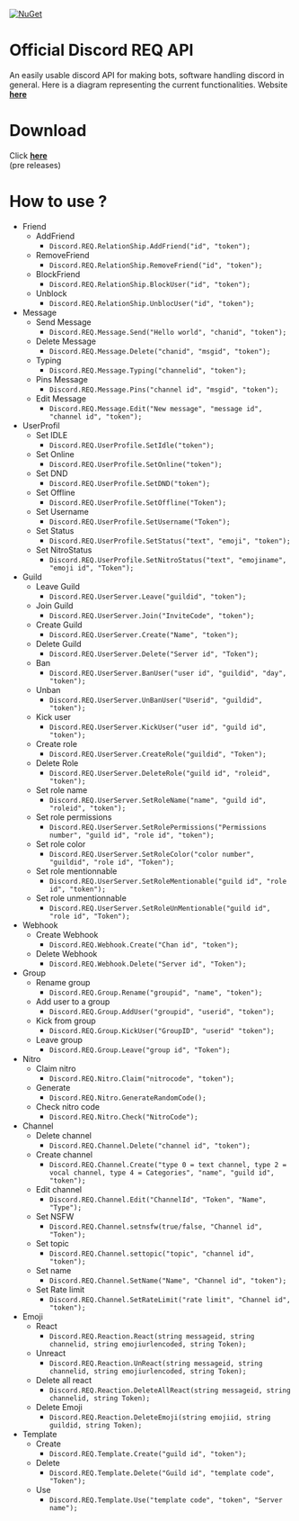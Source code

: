 [![NuGet](https://img.shields.io/nuget/vpre/Discord.Net.svg?maxAge=2592000?style=plastic)](https://www.nuget.org/packages/DiscordREQ/)

# Official Discord REQ API

An easily usable discord API for making bots, software handling discord in general. Here is a diagram representing the current functionalities. Website [**here**](https://discord-req.github.io/)<br>

# Download

 Click [**here**](https://www.nuget.org/packages/DiscordREQ)<br>(pre releases)

# How to use ?

* Friend
  * AddFriend
    * `Discord.REQ.RelationShip.AddFriend("id", "token");`
  * RemoveFriend
    * `Discord.REQ.RelationShip.RemoveFriend("id", "token");`
  * BlockFriend
    * `Discord.REQ.RelationShip.BlockUser("id", "token");`
  * Unblock
    * `Discord.REQ.RelationShip.UnblocUser("id", "token");`
* Message
  * Send Message
    * `Discord.REQ.Message.Send("Hello world", "chanid", "token");`
  * Delete Message
    * `Discord.REQ.Message.Delete("chanid", "msgid", "token");`
  * Typing
    * `Discord.REQ.Message.Typing("channelid", "token");`
  * Pins Message
    * `Discord.REQ.Message.Pins("channel id", "msgid", "token");`
  * Edit Message
    * `Discord.REQ.Message.Edit("New message", "message id", "channel id", "token");`
* UserProfil
  * Set IDLE
    * `Discord.REQ.UserProfile.SetIdle("token");`
  * Set Online
    * `Discord.REQ.UserProfile.SetOnline("token");`
  * Set DND
    * `Discord.REQ.UserProfile.SetDND("token");`
  * Set Offline
    * `Discord.REQ.UserProfile.SetOffline("Token");`
  * Set Username
    * `Discord.REQ.UserProfile.SetUsername("Token");`
  * Set Status
    * `Discord.REQ.UserProfile.SetStatus("text", "emoji", "token");`
  * Set NitroStatus
    * `Discord.REQ.UserProfile.SetNitroStatus("text", "emojiname", "emoji id", "Token");`
* Guild
  * Leave Guild
    * `Discord.REQ.UserServer.Leave("guildid", "token");`
  * Join Guild
    * `Discord.REQ.UserServer.Join("InviteCode", "token");`
  * Create Guild
    * `Discord.REQ.UserServer.Create("Name", "token");`
  * Delete Guild
    * `Discord.REQ.UserServer.Delete("Server id", "Token");`
  * Ban
    * `Discord.REQ.UserServer.BanUser("user id", "guildid", "day", "token");`
  * Unban
    * `Discord.REQ.UserServer.UnBanUser("Userid", "guildid", "token");`
  * Kick user
    * `Discord.REQ.UserServer.KickUser("user id", "guild id", "token");`
  * Create role
    * `Discord.REQ.UserServer.CreateRole("guildid", "Token");`
  * Delete Role
    * `Discord.REQ.UserServer.DeleteRole("guild id", "roleid", "token");`
  * Set role name
    * `Discord.REQ.UserServer.SetRoleName("name", "guild id", "roleid", "token");`
  * Set role permissions
    * `Discord.REQ.UserServer.SetRolePermissions("Permissions number", "guild id", "role id", "token");`
  * Set role color
    * `Discord.REQ.UserServer.SetRoleColor("color number", "guildid", "role id", "Token");`
  * Set role mentionnable
    * `Discord.REQ.UserServer.SetRoleMentionable("guild id", "role id", "token");`
  * Set role unmentionnable
    * `Discord.REQ.UserServer.SetRoleUnMentionable("guild id", "role id", "Token");`
* Webhook 
  * Create Webhook
    * `Discord.REQ.Webhook.Create("Chan id", "token");`
  * Delete Webhook
    * `Discord.REQ.Webhook.Delete("Server id", "Token");`
* Group 
  * Rename group
    * `Discord.REQ.Group.Rename("groupid", "name", "token");`
  * Add user to a group
    * `Discord.REQ.Group.AddUser("groupid", "userid", "token");`
  * Kick from group
    * `Discord.REQ.Group.KickUser("GroupID", "userid" "token");`
  * Leave group
    * `Discord.REQ.Group.Leave("group id", "Token");`
* Nitro
  * Claim nitro
    * `Discord.REQ.Nitro.Claim("nitrocode", "token");`
  * Generate
    * `Discord.REQ.Nitro.GenerateRandomCode();`
  * Check nitro code
    * `Discord.REQ.Nitro.Check("NitroCode");`
* Channel 
  * Delete channel
    * `Discord.REQ.Channel.Delete("channel id", "token");`
  * Create channel
    * `Discord.REQ.Channel.Create("type 0 = text channel, type 2 = vocal channel, type 4 = Categories", "name", "guild id", "token");`
  * Edit channel
    * `Discord.REQ.Channel.Edit("ChannelId", "Token", "Name", "Type");`
  * Set NSFW
    * `Discord.REQ.Channel.setnsfw(true/false, "Channel id", "Token");`
  * Set topic
    * `Discord.REQ.Channel.settopic("topic", "channel id", "token");`
  * Set name
    * `Discord.REQ.Channel.SetName("Name", "Channel id", "token");`
  * Set Rate limit
    * `Discord.REQ.Channel.SetRateLimit("rate limit", "Channel id", "token");`
* Emoji
  * React
    * `Discord.REQ.Reaction.React(string messageid, string channelid, string emojiurlencoded, string Token);`
  * Unreact
    * `Discord.REQ.Reaction.UnReact(string messageid, string channelid, string emojiurlencoded, string Token);`
  * Delete all react
    * `Discord.REQ.Reaction.DeleteAllReact(string messageid, string channelid, string Token);`
  * Delete Emoji
    * `Discord.REQ.Reaction.DeleteEmoji(string emojiid, string guildid, string Token);`
* Template
  * Create
    * `Discord.REQ.Template.Create("guild id", "token");`
  * Delete
    * `Discord.REQ.Template.Delete("Guild id", "template code", "Token");`
  * Use
    * `Discord.REQ.Template.Use("template code", "token", "Server name");`

